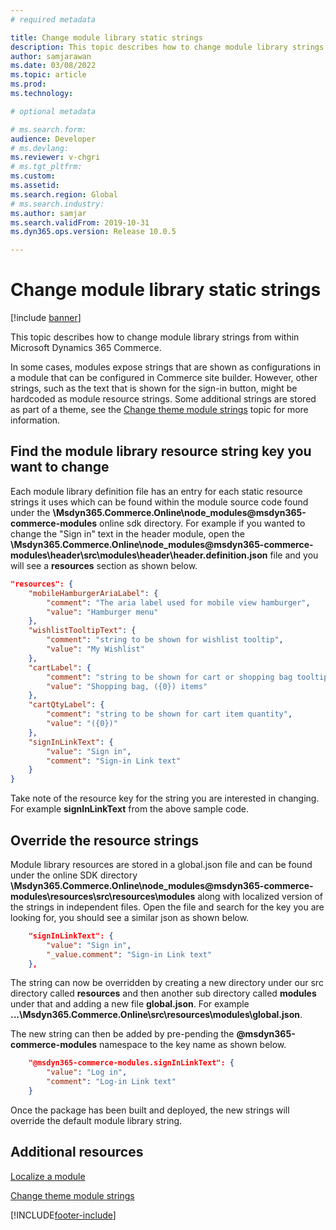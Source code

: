 ```yaml
---
# required metadata

title: Change module library static strings
description: This topic describes how to change module library strings from within in Microsoft Dynamics 365 Commerce.
author: samjarawan
ms.date: 03/08/2022
ms.topic: article
ms.prod: 
ms.technology: 

# optional metadata

# ms.search.form: 
audience: Developer
# ms.devlang: 
ms.reviewer: v-chgri
# ms.tgt_pltfrm: 
ms.custom: 
ms.assetid: 
ms.search.region: Global
# ms.search.industry: 
ms.author: samjar
ms.search.validFrom: 2019-10-31
ms.dyn365.ops.version: Release 10.0.5

---
```

# Change module library static strings

[!include [banner](../includes/banner.md)]

This topic describes how to change module library strings from within Microsoft Dynamics 365 Commerce.

In some cases, modules expose strings that are shown as configurations in a module that can be configured in Commerce site builder. However, other strings, such as the text that is shown for the sign-in button, might be hardcoded as module resource strings.  Some additional strings are stored as part of a theme, see the [Change theme module strings](change-theme-module-strings.md) topic for more information.

## Find the module library resource string key you want to change

Each module library definition file has an entry for each static resource strings it uses which can be found within the module source code found under the  **\Msdyn365.Commerce.Online\node_modules\@msdyn365-commerce-modules** online sdk directory.  For example if you wanted to change the "Sign in" text in the header module, open the **\Msdyn365.Commerce.Online\node_modules\@msdyn365-commerce-modules\header\src\modules\header\header.definition.json** file and you will see a **resources** section as shown below.

```json
"resources": {
    "mobileHamburgerAriaLabel": {
        "comment": "The aria label used for mobile view hamburger",
        "value": "Hamburger menu"
    },
    "wishlistTooltipText": {            
        "comment": "string to be shown for wishlist tooltip",            
        "value": "My Wishlist"
    },
    "cartLabel": {
        "comment": "string to be shown for cart or shopping bag tooltip",
        "value": "Shopping bag, ({0}) items"
    },
    "cartQtyLabel": {
        "comment": "string to be shown for cart item quantity",
        "value": "({0})"
    },
    "signInLinkText": {
        "value": "Sign in",
        "comment": "Sign-in Link text"
    }
}
```
Take note of the resource key for the string you are interested in changing.  For example **signInLinkText** from the above sample code.


## Override the resource strings

Module library resources are stored in a global.json file and can be found under the online SDK directory **\Msdyn365.Commerce.Online\node_modules\@msdyn365-commerce-modules\resources\src\resources\modules** along with localized version of the strings in independent files.  Open the file and search for the key you are looking for, you should see a similar json as shown below.

```json
    "signInLinkText": {
        "value": "Sign in",
        "_value.comment": "Sign-in Link text"
    },
```

The string can now be overridden by creating a new directory under our src directory called **resources** and then another sub directory called **modules** under that and adding a new file **global.json**.  For example **...\Msdyn365.Commerce.Online\src\resources\modules\global.json**.

The new string can then be added by pre-pending the **@msdyn365-commerce-modules** namespace to the key name as shown below.

```json
    "@msdyn365-commerce-modules.signInLinkText": { 
        "value": "Log in",
        "comment": "Log-in Link text"
    }
```

Once the package has been built and deployed, the new strings will override the default module library string.

## Additional resources

[Localize a module](localize-module.md)

[Change theme module strings](change-theme-module-strings.md)

[!INCLUDE[footer-include](../../includes/footer-banner.md)]
